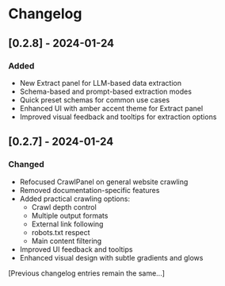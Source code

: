 # Changelog

## [0.2.8] - 2024-01-24

### Added
- New Extract panel for LLM-based data extraction
- Schema-based and prompt-based extraction modes
- Quick preset schemas for common use cases
- Enhanced UI with amber accent theme for Extract panel
- Improved visual feedback and tooltips for extraction options

## [0.2.7] - 2024-01-24

### Changed
- Refocused CrawlPanel on general website crawling
- Removed documentation-specific features
- Added practical crawling options:
  - Crawl depth control
  - Multiple output formats
  - External link following
  - robots.txt respect
  - Main content filtering
- Improved UI feedback and tooltips
- Enhanced visual design with subtle gradients and glows

[Previous changelog entries remain the same...]